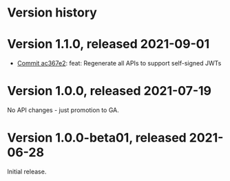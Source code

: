 # Version history

# Version 1.1.0, released 2021-09-01

- [Commit ac367e2](https://github.com/googleapis/google-cloud-dotnet/commit/ac367e2): feat: Regenerate all APIs to support self-signed JWTs

# Version 1.0.0, released 2021-07-19

No API changes - just promotion to GA.

# Version 1.0.0-beta01, released 2021-06-28

Initial release.
